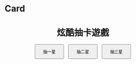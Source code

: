 # Card
<h1 style="text-align:center;">炫酷抽卡遊戲</h1>

<div style="text-align:center;margin-bottom:20px;">
  <button class="drawBtn" data-rarity="1" style="padding:12px 25px;margin:0 5px;">抽一星</button>
  <button class="drawBtn" data-rarity="2" style="padding:12px 25px;margin:0 5px;">抽二星</button>
  <button class="drawBtn" data-rarity="3" style="padding:12px 25px;margin:0 5px;">抽三星</button>
</div>

<div id="card" style="margin-top:40px;text-align:center;opacity:0;transition: all 0.6s ease;">
  <img id="cardImg" src="" alt="" style="width:200px;border-radius:10px;box-shadow:0 4px 10px rgba(0,0,0,0.2);">
  <div id="cardName" style="font-size:24px;margin-top:10px;"></div>
</div>

<script>
const cards = [
  {name:"一星", rarity:1, imgs:[
    "https://i.postimg.cc/PqsNtJzP/zip-4.jpg",
    "https://i.postimg.cc/1zh49XcF/zip-5.jpg",
    "https://i.postimg.cc/vmFDQTL9/zip-6.jpg"
  ]},
  {name:"二星", rarity:2, imgs:[
    "https://i.postimg.cc/bYH5gBBr/zip-24.jpg",
    "https://i.postimg.cc/HsYhh9qj/zip-25.jpg",
    "https://i.postimg.cc/3J8ccFsJ/zip-26.jpg"
  ]},
  {name:"三星", rarity:3, imgs:[
    "https://i.postimg.cc/SRDDhHB9/zip-49.jpg",
    "https://i.postimg.cc/1XJJQbkV/zip-50.jpg",
    "https://i.postimg.cc/4yBBgjD7/zip-51.jpg"
  ]}
];

const cardDiv = document.getElementById("card");
const cardImg = document.getElementById("cardImg");
const cardName = document.getElementById("cardName");

document.querySelectorAll(".drawBtn").forEach(btn=>{
  btn.addEventListener("click", ()=>{
    const rarity = parseInt(btn.dataset.rarity);
    const card = cards.find(c => c.rarity === rarity);

    // 隱藏卡牌做動畫
    cardDiv.style.opacity = 0;
    cardDiv.style.transform = "scale(0.5) translateY(-50px)";

    setTimeout(()=>{
      const randomImg = card.imgs[Math.floor(Math.random()*card.imgs.length)];
      cardImg.src = randomImg;
      cardName.textContent = `${card.name} - ${"⭐".repeat(card.rarity)}`;

      cardDiv.style.opacity = 1;
      cardDiv.style.transform = "scale(1) translateY(0)";
    }, 200);
  });
});
</script>